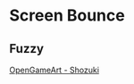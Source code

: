 # Screen Bounce


## Fuzzy

[OpenGameArt - Shozuki](https://opengameart.org/content/colorful-fuzzies)
